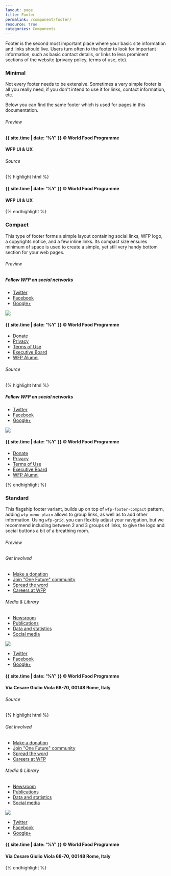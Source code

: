 ```yaml
---
layout: page
title: Footer
permalink: /component/footer/
resource: true
categories: Components
---
```


Footer is the second most important place where your basic site information and links should live. Users turn often to the footer to look for important information, such as basic contact details, or links to less prominent sections of the website (privacy policy, terms of use, etc).

### Minimal
Not every footer needs to be extensive. Sometimes a very simple footer is all you really need, if you don't intend to use it for links, contact information, etc.

Below you can find the same footer which is used for pages in this documentation.

###### Preview
<footer class="wfp-footer--mini">
  <div class="wfp-grid wfp-wrapper">
    <div class="wfp-u-1 wfp-u-md-2-3 footer--panel left">
      <h4 class="footer--label">{{ site.time | date: '%Y' }} &copy; World Food Programme</h4>
    </div>
    <div class="wfp-u-1 wfp-u-md-1-3 footer--panel right">
      <h4 class="footer--label">WFP UI &amp; UX</h4>
    </div>
  </div>
</footer>

###### Source
{% highlight html %}
<footer class="wfp-footer--mini">
  <div class="wfp-grid wfp-wrapper">
    <div class="wfp-u-1 wfp-u-md-2-3 footer--panel left">
      <h4 class="footer--label">{{ site.time | date: '%Y' }} &copy; World Food Programme</h4>
    </div>
    <div class="wfp-u-1 wfp-u-md-1-3 footer--panel right">
      <h4 class="footer--label">WFP UI &amp; UX</h4>
    </div>
  </div>
</footer>
{% endhighlight %}

### Compact
This type of footer forms a simple layout containing social links, WFP logo, a copyrights notice, and a few inline links. Its compact size ensures minimum of space is used to create a simple, yet still very handy bottom section for your web pages.

###### Preview
<footer class="wfp-footer--compact">
  <div class="footer--top">
    <div class="wfp-grid wfp-wrapper">
      <div class="wfp-u-1 wfp-u-md-1-2 footer--panel left">
        <h5 class="footer--heading">Follow WFP on social networks</h5>
        <ul class="footer--links">
          <li class="link"><a href="#" class="wfp-btn--twitter xsmall">Twitter</a></li>
          <li class="link"><a href="#" class="wfp-btn--facebook xsmall">Facebook</a></li>
          <li class="link"><a href="#" class="wfp-btn--gplus xsmall">Google+</a></li>
        </ul>
      </div>
      <div class="wfp-u-1 wfp-u-md-1-2 footer--panel right">
        <img src="{{ base }}/img/logos/dark/png/1x/en-full.png" srcset="{{ base }}/img/logos/dark/png/1x/en-full.png 1x, {{ base }}/img/logos/dark/png/2x/en-full.png 2x" class="footer--logo">
      </div>
    </div>
  </div>
  <div class="footer--bottom">
    <div class="wfp-grid wfp-wrapper">
      <div class="wfp-u-1 wfp-u-md-1-3 footer--panel left">
        <h4 class="footer--label">{{ site.time | date: '%Y' }} &copy; World Food Programme</h4>
      </div>
      <div class="wfp-u-1 wfp-u-md-2-3 footer--panel right">
        <ul class="footer--links">
          <li class="link"><a href="#">Donate</a></li>
          <li class="link"><a href="#">Privacy</a></li>
          <li class="link"><a href="#">Terms of Use</a></li>
          <li class="link"><a href="#">Executive Board</a></li>
          <li class="link"><a href="#">WFP Alumni</a></li>
        </ul>
      </div>
    </div>
  </div>
</footer>

###### Source
{% highlight html %}
<footer class="wfp-footer--compact">
  <div class="footer--top">
    <div class="wfp-grid wfp-wrapper">
      <div class="wfp-u-1 wfp-u-md-1-2 footer--panel left">
        <h5 class="footer--heading">Follow WFP on social networks</h5>
        <ul class="footer--links">
          <li class="link"><a href="#" class="wfp-btn--twitter xsmall">Twitter</a></li>
          <li class="link"><a href="#" class="wfp-btn--facebook xsmall">Facebook</a></li>
          <li class="link"><a href="#" class="wfp-btn--gplus xsmall">Google+</a></li>
        </ul>
      </div>
      <div class="wfp-u-1 wfp-u-md-1-2 footer--panel right">
        <img src="{{ base }}/img/logos/dark/png/1x/en-full.png" srcset="{{ base }}/img/logos/dark/png/1x/en-full.png 1x, {{ base }}/img/logos/dark/png/2x/en-full.png 2x" class="footer--logo">
      </div>
    </div>
  </div>
  <div class="footer--bottom">
    <div class="wfp-grid wfp-wrapper">
      <div class="wfp-u-1 wfp-u-md-1-3 footer--panel left">
        <h4 class="footer--label">{{ site.time | date: '%Y' }} &copy; World Food Programme</h4>
      </div>
      <div class="wfp-u-1 wfp-u-md-2-3 footer--panel right">
        <ul class="footer--links">
          <li class="link"><a href="#">Donate</a></li>
          <li class="link"><a href="#">Privacy</a></li>
          <li class="link"><a href="#">Terms of Use</a></li>
          <li class="link"><a href="#">Executive Board</a></li>
          <li class="link"><a href="#">WFP Alumni</a></li>
        </ul>
      </div>
    </div>
  </div>
</footer>
{% endhighlight %}


### Standard
This flagship footer variant, builds up on top of `wfp-footer-compact` pattern, adding `wfp-menu-plain` allows to group links, as well as to add other information. Using `wfp-grid`, you can flexibly adjust your navigation, but we recommend including between 2 and 3 groups of links, to give the logo and social buttons a bit of a breathing room.

###### Preview
<footer class="wfp-footer--std">
  <div class="footer--top">
    <div class="wfp-grid wfp-wrapper">
      <div class="wfp-u-1 wfp-u-md-3-5 footer--panel left">
        <nav class="wfp-menu-plain wfp-grid">
          <div class="menu--group wfp-u-1 wfp-u-md-1-2">
            <h6 class="menu--heading">Get Involved</h6>
            <ul class="menu--wrapper">
              <li class="menu--item"><a href="#" class="menu--link">Make a donation</a></li>
              <li class="menu--item"><a href="#" class="menu--link">Join "One Future" community</a></li>
              <li class="menu--item"><a href="#" class="menu--link">Spread the word</a></li>
              <li class="menu--item"><a href="#" class="menu--link">Careers at WFP</a></li>
            </ul>
          </div>
          <div class="menu--group wfp-u-1 wfp-u-md-1-2">
            <h6 class="menu--heading">Media &amp; Library</h6>
            <ul class="menu--wrapper">
              <li class="menu--item"><a href="#" class="menu--link">Newsroom</a></li>
              <li class="menu--item"><a href="#" class="menu--link">Publications</a></li>
              <li class="menu--item"><a href="#" class="menu--link">Data and statistics</a></li>
              <li class="menu--item"><a href="#" class="menu--link">Social media</a></li>
            </ul>
          </div>
        </nav>
      </div>
      <div class="wfp-u-1 wfp-u-md-2-5 footer--panel right">
        <div class="wfp-logo-wrapper">
          <img src="{{ base }}/img/logos/dark/png/1x/en-standard.png" srcset="{{ base }}/img/logos/dark/png/1x/en-standard.png 1x, {{ base }}/img/logos/dark/png/2x/en-standard.png 2x" class="footer--logo">
        </div>
        <div class="wfp-content-wrapper">
          <ul class="footer--links">
            <li class="link"><a href="#" class="wfp-btn--twitter xsmall">Twitter</a></li>
            <li class="link"><a href="#" class="wfp-btn--facebook xsmall">Facebook</a></li>
            <li class="link"><a href="#" class="wfp-btn--gplus xsmall">Google+</a></li>
          </ul>
        </div>
      </div>
    </div>
  </div>
  <div class="footer--bottom">
    <div class="wfp-grid wfp-wrapper">
      <div class="wfp-u-1 wfp-u-md-1-3 footer--panel left">
        <h4 class="footer--label">{{ site.time | date: '%Y' }} &copy; World Food Programme</h4>
      </div>
      <div class="wfp-u-1 wfp-u-md-2-3 footer--panel right">
        <h4 class="footer--label">Via Cesare Giulio Viola 68-70, 00148 Rome, Italy</h4>
      </div>
    </div>
  </div>
</footer>

###### Source
{% highlight html %}
<footer class="wfp-footer--std">
  <div class="footer--top">
    <div class="wfp-grid wfp-wrapper">
      <div class="wfp-u-1 wfp-u-md-3-5 footer--panel left">
        <nav class="wfp-menu-plain wfp-grid">
          <div class="menu--group wfp-u-1 wfp-u-md-1-2">
            <h6 class="menu--heading">Get Involved</h6>
            <ul class="menu--wrapper">
              <li class="menu--item"><a href="#" class="menu--link">Make a donation</a></li>
              <li class="menu--item"><a href="#" class="menu--link">Join "One Future" community</a></li>
              <li class="menu--item"><a href="#" class="menu--link">Spread the word</a></li>
              <li class="menu--item"><a href="#" class="menu--link">Careers at WFP</a></li>
            </ul>
          </div>
          <div class="menu--group wfp-u-1 wfp-u-md-1-2">
            <h6 class="menu--heading">Media &amp; Library</h6>
            <ul class="menu--wrapper">
              <li class="menu--item"><a href="#" class="menu--link">Newsroom</a></li>
              <li class="menu--item"><a href="#" class="menu--link">Publications</a></li>
              <li class="menu--item"><a href="#" class="menu--link">Data and statistics</a></li>
              <li class="menu--item"><a href="#" class="menu--link">Social media</a></li>
            </ul>
          </div>
        </nav>
      </div>
      <div class="wfp-u-1 wfp-u-md-2-5 footer--panel right">
        <div class="wfp-logo-wrapper">
          <img src="{{ base }}/img/logos/dark/png/1x/en-standard.png" srcset="{{ base }}/img/logos/dark/png/1x/en-standard.png 1x, {{ base }}/img/logos/dark/png/2x/en-standard.png 2x" class="footer--logo">
        </div>
        <div class="wfp-content-wrapper">
          <ul class="footer--links">
            <li class="link"><a href="#" class="wfp-btn--twitter xsmall">Twitter</a></li>
            <li class="link"><a href="#" class="wfp-btn--facebook xsmall">Facebook</a></li>
            <li class="link"><a href="#" class="wfp-btn--gplus xsmall">Google+</a></li>
          </ul>
        </div>
      </div>
    </div>
  </div>
  <div class="footer--bottom">
    <div class="wfp-grid wfp-wrapper">
      <div class="wfp-u-1 wfp-u-md-1-3 footer--panel left">
        <h4 class="footer--label">{{ site.time | date: '%Y' }} &copy; World Food Programme</h4>
      </div>
      <div class="wfp-u-1 wfp-u-md-2-3 footer--panel right">
        <h4 class="footer--label">Via Cesare Giulio Viola 68-70, 00148 Rome, Italy</h4>
      </div>
    </div>
  </div>
</footer>
{% endhighlight %}
